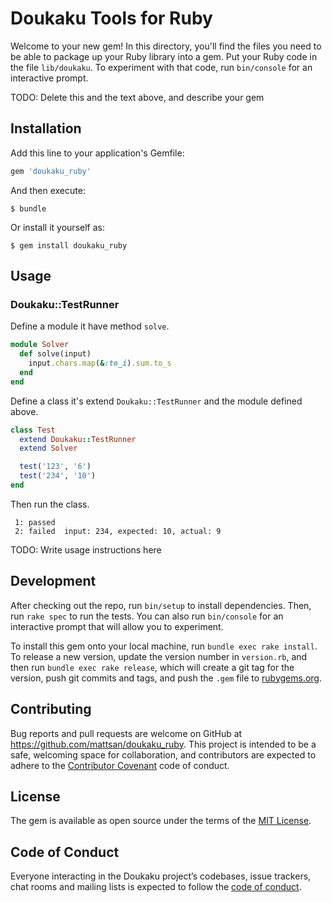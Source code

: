# Doukaku Tools for Ruby

Welcome to your new gem! In this directory, you'll find the files you need to be able to package up your Ruby library into a gem. Put your Ruby code in the file `lib/doukaku`. To experiment with that code, run `bin/console` for an interactive prompt.

TODO: Delete this and the text above, and describe your gem

## Installation

Add this line to your application's Gemfile:

```ruby
gem 'doukaku_ruby'
```

And then execute:

    $ bundle

Or install it yourself as:

    $ gem install doukaku_ruby

## Usage

### Doukaku::TestRunner

Define a module it have method `solve`.

```ruby
module Solver
  def solve(input)
    input.chars.map(&:to_i).sum.to_s
  end
end
```

Define a class it's extend `Doukaku::TestRunner` and the module defined above.

```ruby
class Test
  extend Doukaku::TestRunner
  extend Solver

  test('123', '6')
  test('234', '10')
end
```

Then run the class.

```
 1: passed
 2: failed  input: 234, expected: 10, actual: 9
```

TODO: Write usage instructions here

## Development

After checking out the repo, run `bin/setup` to install dependencies. Then, run `rake spec` to run the tests. You can also run `bin/console` for an interactive prompt that will allow you to experiment.

To install this gem onto your local machine, run `bundle exec rake install`. To release a new version, update the version number in `version.rb`, and then run `bundle exec rake release`, which will create a git tag for the version, push git commits and tags, and push the `.gem` file to [rubygems.org](https://rubygems.org).

## Contributing

Bug reports and pull requests are welcome on GitHub at https://github.com/mattsan/doukaku_ruby. This project is intended to be a safe, welcoming space for collaboration, and contributors are expected to adhere to the [Contributor Covenant](http://contributor-covenant.org) code of conduct.

## License

The gem is available as open source under the terms of the [MIT License](http://opensource.org/licenses/MIT).

## Code of Conduct

Everyone interacting in the Doukaku project’s codebases, issue trackers, chat rooms and mailing lists is expected to follow the [code of conduct](https://github.com/mattsan/doukaku_ruby/blob/master/CODE_OF_CONDUCT.md).
